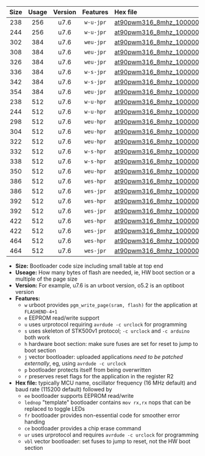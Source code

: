 |Size|Usage|Version|Features|Hex file|
|:-:|:-:|:-:|:-:|:--|
|238|256|u7.6|`w-u-jpr`|[at90pwm316_8mhz_1000000bps_ur_vbl.hex](https://raw.githubusercontent.com/stefanrueger/urboot/main//at90pwm316_8mhz_1000000bps_ur_vbl.hex)|
|244|256|u7.6|`w-u-jpr`|[at90pwm316_8mhz_1000000bps_lednop_ur_vbl.hex](https://raw.githubusercontent.com/stefanrueger/urboot/main//at90pwm316_8mhz_1000000bps_lednop_ur_vbl.hex)|
|302|384|u7.6|`weu-jpr`|[at90pwm316_8mhz_1000000bps_ee_ur_vbl.hex](https://raw.githubusercontent.com/stefanrueger/urboot/main//at90pwm316_8mhz_1000000bps_ee_ur_vbl.hex)|
|308|384|u7.6|`weu-jpr`|[at90pwm316_8mhz_1000000bps_ee_lednop_ur_vbl.hex](https://raw.githubusercontent.com/stefanrueger/urboot/main//at90pwm316_8mhz_1000000bps_ee_lednop_ur_vbl.hex)|
|326|384|u7.6|`weu-jpr`|[at90pwm316_8mhz_1000000bps_ee_lednop_fr_ur_vbl.hex](https://raw.githubusercontent.com/stefanrueger/urboot/main//at90pwm316_8mhz_1000000bps_ee_lednop_fr_ur_vbl.hex)|
|336|384|u7.6|`w-s-jpr`|[at90pwm316_8mhz_1000000bps_vbl.hex](https://raw.githubusercontent.com/stefanrueger/urboot/main//at90pwm316_8mhz_1000000bps_vbl.hex)|
|342|384|u7.6|`w-s-jpr`|[at90pwm316_8mhz_1000000bps_lednop_vbl.hex](https://raw.githubusercontent.com/stefanrueger/urboot/main//at90pwm316_8mhz_1000000bps_lednop_vbl.hex)|
|354|384|u7.6|`weu-jpr`|[at90pwm316_8mhz_1000000bps_ee_lednop_fr_ce_ur_vbl.hex](https://raw.githubusercontent.com/stefanrueger/urboot/main//at90pwm316_8mhz_1000000bps_ee_lednop_fr_ce_ur_vbl.hex)|
|238|512|u7.6|`w-u-hpr`|[at90pwm316_8mhz_1000000bps_ur.hex](https://raw.githubusercontent.com/stefanrueger/urboot/main//at90pwm316_8mhz_1000000bps_ur.hex)|
|244|512|u7.6|`w-u-hpr`|[at90pwm316_8mhz_1000000bps_lednop_ur.hex](https://raw.githubusercontent.com/stefanrueger/urboot/main//at90pwm316_8mhz_1000000bps_lednop_ur.hex)|
|298|512|u7.6|`weu-hpr`|[at90pwm316_8mhz_1000000bps_ee_ur.hex](https://raw.githubusercontent.com/stefanrueger/urboot/main//at90pwm316_8mhz_1000000bps_ee_ur.hex)|
|304|512|u7.6|`weu-hpr`|[at90pwm316_8mhz_1000000bps_ee_lednop_ur.hex](https://raw.githubusercontent.com/stefanrueger/urboot/main//at90pwm316_8mhz_1000000bps_ee_lednop_ur.hex)|
|322|512|u7.6|`weu-hpr`|[at90pwm316_8mhz_1000000bps_ee_lednop_fr_ur.hex](https://raw.githubusercontent.com/stefanrueger/urboot/main//at90pwm316_8mhz_1000000bps_ee_lednop_fr_ur.hex)|
|332|512|u7.6|`w-s-hpr`|[at90pwm316_8mhz_1000000bps.hex](https://raw.githubusercontent.com/stefanrueger/urboot/main//at90pwm316_8mhz_1000000bps.hex)|
|338|512|u7.6|`w-s-hpr`|[at90pwm316_8mhz_1000000bps_lednop.hex](https://raw.githubusercontent.com/stefanrueger/urboot/main//at90pwm316_8mhz_1000000bps_lednop.hex)|
|350|512|u7.6|`weu-hpr`|[at90pwm316_8mhz_1000000bps_ee_lednop_fr_ce_ur.hex](https://raw.githubusercontent.com/stefanrueger/urboot/main//at90pwm316_8mhz_1000000bps_ee_lednop_fr_ce_ur.hex)|
|386|512|u7.6|`wes-hpr`|[at90pwm316_8mhz_1000000bps_ee.hex](https://raw.githubusercontent.com/stefanrueger/urboot/main//at90pwm316_8mhz_1000000bps_ee.hex)|
|386|512|u7.6|`wes-jpr`|[at90pwm316_8mhz_1000000bps_ee_vbl.hex](https://raw.githubusercontent.com/stefanrueger/urboot/main//at90pwm316_8mhz_1000000bps_ee_vbl.hex)|
|392|512|u7.6|`wes-hpr`|[at90pwm316_8mhz_1000000bps_ee_lednop.hex](https://raw.githubusercontent.com/stefanrueger/urboot/main//at90pwm316_8mhz_1000000bps_ee_lednop.hex)|
|392|512|u7.6|`wes-jpr`|[at90pwm316_8mhz_1000000bps_ee_lednop_vbl.hex](https://raw.githubusercontent.com/stefanrueger/urboot/main//at90pwm316_8mhz_1000000bps_ee_lednop_vbl.hex)|
|422|512|u7.6|`wes-hpr`|[at90pwm316_8mhz_1000000bps_ee_lednop_fr.hex](https://raw.githubusercontent.com/stefanrueger/urboot/main//at90pwm316_8mhz_1000000bps_ee_lednop_fr.hex)|
|422|512|u7.6|`wes-jpr`|[at90pwm316_8mhz_1000000bps_ee_lednop_fr_vbl.hex](https://raw.githubusercontent.com/stefanrueger/urboot/main//at90pwm316_8mhz_1000000bps_ee_lednop_fr_vbl.hex)|
|464|512|u7.6|`wes-hpr`|[at90pwm316_8mhz_1000000bps_ee_lednop_fr_ce.hex](https://raw.githubusercontent.com/stefanrueger/urboot/main//at90pwm316_8mhz_1000000bps_ee_lednop_fr_ce.hex)|
|464|512|u7.6|`wes-jpr`|[at90pwm316_8mhz_1000000bps_ee_lednop_fr_ce_vbl.hex](https://raw.githubusercontent.com/stefanrueger/urboot/main//at90pwm316_8mhz_1000000bps_ee_lednop_fr_ce_vbl.hex)|

- **Size:** Bootloader code size including small table at top end
- **Useage:** How many bytes of flash are needed, ie, HW boot section or a multiple of the page size
- **Version:** For example, u7.6 is an urboot version, o5.2 is an optiboot version
- **Features:**
  + `w` urboot provides `pgm_write_page(sram, flash)` for the application at `FLASHEND-4+1`
  + `e` EEPROM read/write support
  + `u` uses urprotocol requiring `avrdude -c urclock` for programming
  + `s` uses skeleton of STK500v1 protocol; `-c urclock` and `-c arduino` both work
  + `h` hardware boot section: make sure fuses are set for reset to jump to boot section
  + `j` vector bootloader: uploaded applications *need to be patched externally*, eg, using `avrdude -c urclock`
  + `p` bootloader protects itself from being overwritten
  + `r` preserves reset flags for the application in the register R2
- **Hex file:** typically MCU name, oscillator frequency (16 MHz default) and baud rate (115200 default) followed by
  + `ee` bootloader supports EEPROM read/write
  + `lednop` "template" bootloader contains `mov rx,rx` nops that can be replaced to toggle LEDs
  + `fr` bootloader provides non-essential code for smoother error handing
  + `ce` bootloader provides a chip erase command
  + `ur` uses urprotocol and requires `avrdude -c urclock` for programming
  + `vbl` vector bootloader: set fuses to jump to reset, not the HW boot section
